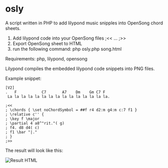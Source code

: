 # osly
A script written in PHP to add lilypond music snipples into OpenSong chord sheets.

1. Add lilypond code into your OpenSong files ;<< ... ;>>
2. Export OpenSong sheet to HTML
3. run the following command: php osly.php song.html

Requirements: php, lilypond, opensong

Lilypond compiles the embedded lilypond code snippets into PNG files. 

Example snippet:

```
[V2]
.   F           C7       A7    Dm    Gm C7 F
 La la la la la la la la la la la la la la la.

;<<
; \chords { \set noChordSymbol = ##f r4 d2:m g4:m c:7 f1 }
; \relative c'' {
; \key f \major
; \partial 4 a8^"rit."( g)
; f4. d8 d4( c)
; f1 \bar "|."
; }
;>>
```

The result will look like this:

![Result HTML](https://raw.github.com/jschildgen/osly/master/osly_preview.png)

